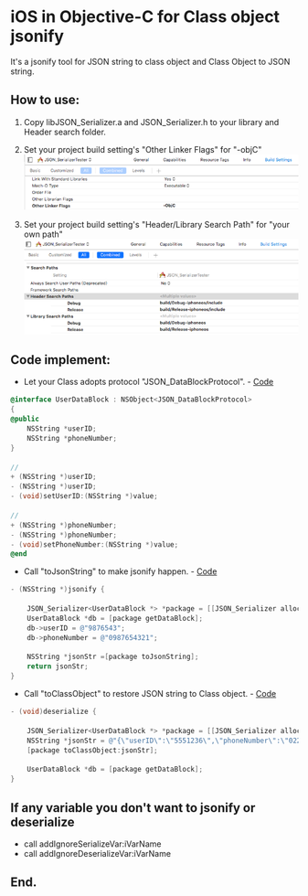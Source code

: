 # iOS in Objective-C for Class object jsonify
It's a jsonify tool for JSON string to class object and Class Object to JSON string.

## How to use:

1. Copy libJSON_Serializer.a and JSON_Serializer.h to your library and Header search folder.

2. Set your project build setting's "Other Linker Flags" for "-objC"
![image](/ScreenShot1.png "set -objC")

3.  Set your project build setting's "Header/Library Search Path" for "your own path"
![image](/ScreenShot2.png "set path")

## Code implement:
* Let your Class adopts protocol "JSON_DataBlockProtocol". - [Code][bar]

[bar]: /Source/JSON_SerializerTester/JSON_SerializerTester/TestForJSON_Serializer.h#L12-L28
```objective-c
@interface UserDataBlock : NSObject<JSON_DataBlockProtocol>
{
@public
    NSString *userID;
    NSString *phoneNumber;
}

//
+ (NSString *)userID;
- (NSString *)userID;
- (void)setUserID:(NSString *)value;

//
+ (NSString *)phoneNumber;
- (NSString *)phoneNumber;
- (void)setPhoneNumber:(NSString *)value;
@end
```

* Call "toJsonString" to make jsonify happen. - [Code][bar2]

[bar2]: /Source/JSON_SerializerTester/JSON_SerializerTester/TestForJSON_Serializer.m#L44-L54

```objective-c
- (NSString *)jsonify { 
    
    JSON_Serializer<UserDataBlock *> *package = [[JSON_Serializer alloc] initWithDataBlock:[UserDataBlock class]];
    UserDataBlock *db = [package getDataBlock];
    db->userID = @"9876543";
    db->phoneNumber = @"0987654321";
    
    NSString *jsonStr =[package toJsonString];   
    return jsonStr;
}
```

* Call "toClassObject" to restore JSON string to Class object. - [Code][bar3]

[bar3]: /Source/JSON_SerializerTester/JSON_SerializerTester/TestForJSON_Serializer.m#L56-L63
```objective-c
- (void)deserialize {
    
    JSON_Serializer<UserDataBlock *> *package = [[JSON_Serializer alloc] initWithDataBlock:[UserDataBlock class]];
    NSString *jsonStr = @"{\"userID\":\"5551236\",\"phoneNumber\":\"02222667222\",\"birthday\":\"2018.01.01\"}";
    [package toClassObject:jsonStr];
    
    UserDataBlock *db = [package getDataBlock];
}
```
## If any variable you don't want to jsonify or deserialize
* call addIgnoreSerializeVar:iVarName
* call addIgnoreDeserializeVar:iVarName

## End.
